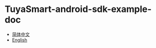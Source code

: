 # TuyaSmart-android-sdk-example-doc

* [简体中文](https://tuyainc.github.io/TuyaSmart-android-sdk-example-doc/android_home_sdk_demo_cn/index.html#0)
* [English](https://tuyainc.github.io/TuyaSmart-android-sdk-example-doc/android_home_sdk_demo_en/index.html#0)

